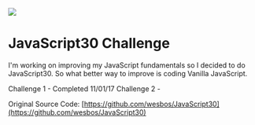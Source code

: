 ![](https://javascript30.com/images/JS3-social-share.png)

# JavaScript30 Challenge

I'm working on improving my JavaScript fundamentals so I decided to do JavaScript30. So what better way to improve is coding Vanilla JavaScript.

Challenge 1 -  Completed 11/01/17
Challenge 2 -

Original Source Code: [https://github.com/wesbos/JavaScript30](https://github.com/wesbos/JavaScript30)
